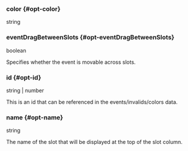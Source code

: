 ### color {#opt-color}

string


### eventDragBetweenSlots {#opt-eventDragBetweenSlots}

boolean

Specifies whether the event is movable across slots.
### id {#opt-id}

string &#124; number

This is an id that can be referenced in the events/invalids/colors data.
### name {#opt-name}

string

The name of the slot that will be displayed at the top of the slot column.